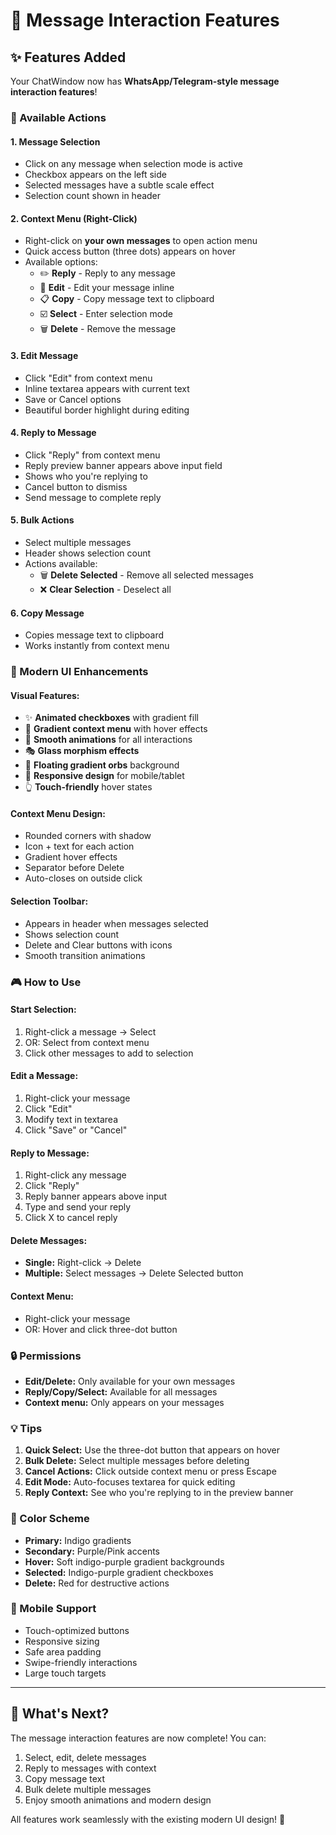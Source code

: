# 💬 Message Interaction Features

## ✨ Features Added

Your ChatWindow now has **WhatsApp/Telegram-style message interaction features**!

### 🎯 Available Actions

#### 1. **Message Selection**
- Click on any message when selection mode is active
- Checkbox appears on the left side
- Selected messages have a subtle scale effect
- Selection count shown in header

#### 2. **Context Menu (Right-Click)**
- Right-click on **your own messages** to open action menu
- Quick access button (three dots) appears on hover
- Available options:
  - ✏️ **Reply** - Reply to any message
  - 📝 **Edit** - Edit your message inline
  - 📋 **Copy** - Copy message text to clipboard
  - ☑️ **Select** - Enter selection mode
  - 🗑️ **Delete** - Remove the message

#### 3. **Edit Message**
- Click "Edit" from context menu
- Inline textarea appears with current text
- Save or Cancel options
- Beautiful border highlight during editing

#### 4. **Reply to Message**
- Click "Reply" from context menu
- Reply preview banner appears above input field
- Shows who you're replying to
- Cancel button to dismiss
- Send message to complete reply

#### 5. **Bulk Actions**
- Select multiple messages
- Header shows selection count
- Actions available:
  - 🗑️ **Delete Selected** - Remove all selected messages
  - ❌ **Clear Selection** - Deselect all

#### 6. **Copy Message**
- Copies message text to clipboard
- Works instantly from context menu

### 🎨 Modern UI Enhancements

#### Visual Features:
- ✨ **Animated checkboxes** with gradient fill
- 🌈 **Gradient context menu** with hover effects
- 💫 **Smooth animations** for all interactions
- 🎭 **Glass morphism effects**
- 🌊 **Floating gradient orbs** background
- 📱 **Responsive design** for mobile/tablet
- 👆 **Touch-friendly** hover states

#### Context Menu Design:
- Rounded corners with shadow
- Icon + text for each action
- Gradient hover effects
- Separator before Delete
- Auto-closes on outside click

#### Selection Toolbar:
- Appears in header when messages selected
- Shows selection count
- Delete and Clear buttons with icons
- Smooth transition animations

### 🎮 How to Use

#### Start Selection:
1. Right-click a message → Select
2. OR: Select from context menu
3. Click other messages to add to selection

#### Edit a Message:
1. Right-click your message
2. Click "Edit"
3. Modify text in textarea
4. Click "Save" or "Cancel"

#### Reply to Message:
1. Right-click any message
2. Click "Reply"
3. Reply banner appears above input
4. Type and send your reply
5. Click X to cancel reply

#### Delete Messages:
- **Single:** Right-click → Delete
- **Multiple:** Select messages → Delete Selected button

#### Context Menu:
- Right-click your message
- OR: Hover and click three-dot button

### 🔒 Permissions

- **Edit/Delete:** Only available for your own messages
- **Reply/Copy/Select:** Available for all messages
- **Context menu:** Only appears on your messages

### 💡 Tips

1. **Quick Select:** Use the three-dot button that appears on hover
2. **Bulk Delete:** Select multiple messages before deleting
3. **Cancel Actions:** Click outside context menu or press Escape
4. **Edit Mode:** Auto-focuses textarea for quick editing
5. **Reply Context:** See who you're replying to in the preview banner

### 🎨 Color Scheme

- **Primary:** Indigo gradients
- **Secondary:** Purple/Pink accents
- **Hover:** Soft indigo-purple gradient backgrounds
- **Selected:** Indigo-purple gradient checkboxes
- **Delete:** Red for destructive actions

### 📱 Mobile Support

- Touch-optimized buttons
- Responsive sizing
- Safe area padding
- Swipe-friendly interactions
- Large touch targets

---

## 🚀 What's Next?

The message interaction features are now complete! You can:
1. Select, edit, delete messages
2. Reply to messages with context
3. Copy message text
4. Bulk delete multiple messages
5. Enjoy smooth animations and modern design

All features work seamlessly with the existing modern UI design! 🎉
